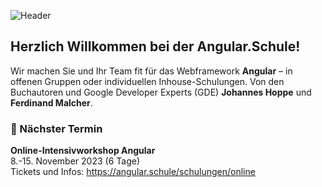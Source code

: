![Header](https://user-images.githubusercontent.com/1683147/146966369-f4fefb2a-6e22-47a2-ad77-2ffccf5681ee.png)

## Herzlich Willkommen bei der Angular.Schule!
Wir machen Sie und Ihr Team fit für das Webframework **Angular** – in offenen Gruppen oder individuellen Inhouse-Schulungen. Von den Buchautoren und Google Developer Experts (GDE) **Johannes Hoppe** und **Ferdinand Malcher**.

### 📅 Nächster Termin

**Online-Intensivworkshop Angular**<br>
8.-15. November 2023 (6 Tage)<br>
Tickets und Infos: https://angular.schule/schulungen/online
